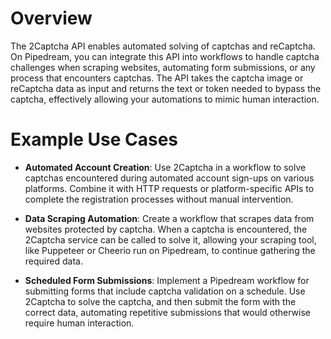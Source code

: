 # Overview

The 2Captcha API enables automated solving of captchas and reCaptcha. On Pipedream, you can integrate this API into workflows to handle captcha challenges when scraping websites, automating form submissions, or any process that encounters captchas. The API takes the captcha image or reCaptcha data as input and returns the text or token needed to bypass the captcha, effectively allowing your automations to mimic human interaction.

# Example Use Cases

- **Automated Account Creation**: Use 2Captcha in a workflow to solve captchas encountered during automated account sign-ups on various platforms. Combine it with HTTP requests or platform-specific APIs to complete the registration processes without manual intervention.

- **Data Scraping Automation**: Create a workflow that scrapes data from websites protected by captcha. When a captcha is encountered, the 2Captcha service can be called to solve it, allowing your scraping tool, like Puppeteer or Cheerio run on Pipedream, to continue gathering the required data.

- **Scheduled Form Submissions**: Implement a Pipedream workflow for submitting forms that include captcha validation on a schedule. Use 2Captcha to solve the captcha, and then submit the form with the correct data, automating repetitive submissions that would otherwise require human interaction.
